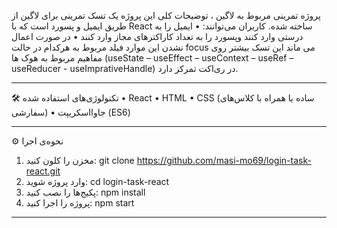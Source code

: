 پروژه تمرینی مربوط به لاگین ، توضیحات کلی این پروژه یک تسک تمرینی برای لاگین از طریق ایمیل و پسورد است که با React ساخته شده. 
کاربران می‌توانند: • ایمیل را به درستی وارد کنند وپسورد را به تعداد کاراکترهای مجاز وارد کنند • در صورت اعمال نشدن این موارد فیلد مربوط به هرکدام در حالت focus می ماند 
این تسک بیشتر روی مفاهیم مربوط به هوک ها (useState – useEffect – useContext – useRef – useReducer - useImprativeHandle) در ری‌اکت تمرکز دارد.
________________________________________
🛠️ تکنولوژی‌های استفاده شده • React • HTML • CSS (ساده یا همراه با کلاس‌های سفارشی) • جاوااسکریپت (ES6)
________________________________________
⚙️ نحوه‌ی اجرا
1.	مخزن را کلون کنید: git clone https://github.com/masi-mo69/login-task-react.git
2.	وارد پروژه شوید: cd login-task-react
3.	پکیج‌ها را نصب کنید: npm install
4.	پروژه را اجرا کنید: npm start
________________________________________

